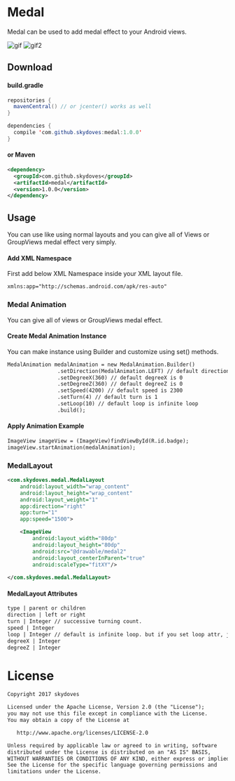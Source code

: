 # Medal
Medal can be used to add medal effect to your Android views.<br>

![gif](https://user-images.githubusercontent.com/24237865/29002172-9dd7875e-7ad7-11e7-8929-4be72902ec5d.gif)
![gif2](https://user-images.githubusercontent.com/24237865/29002173-9dec8d16-7ad7-11e7-91e7-9a28a39043c0.gif)

## Download
#### build.gradle
```java
repositories {
  mavenCentral() // or jcenter() works as well
}

dependencies {
  compile 'com.github.skydoves:medal:1.0.0'
}
```

#### or Maven
```xml
<dependency>
  <groupId>com.github.skydoves</groupId>
  <artifactId>medal</artifactId>
  <version>1.0.0</version>
</dependency>
```

## Usage
You can use like using normal layouts and you can give all of Views or GroupViews medal effect very simply.

#### Add XML Namespace
First add below XML Namespace inside your XML layout file.

```xml
xmlns:app="http://schemas.android.com/apk/res-auto"
```

### Medal Animation
You can give all of views or GroupViews medal effect.

#### Create Medal Animation Instance
You can make instance using Builder and customize using set() methods.
```xml
MedalAnimation medalAnimation = new MedalAnimation.Builder()
                .setDirection(MedalAnimation.LEFT) // default direction is RIGHT
                .setDegreeX(360) // default degreeX is 0
                .setDegreeZ(360) // default degreeZ is 0
                .setSpeed(4200) // default speed is 2300
                .setTurn(4) // default turn is 1
                .setLoop(10) // default loop is infinite loop
                .build();
```

#### Apply Animation Example
```xml
ImageView imageView = (ImageView)findViewById(R.id.badge);
imageView.startAnimation(medalAnimation);
```

### MedalLayout
```xml
<com.skydoves.medal.MedalLayout
    android:layout_width="wrap_content"
    android:layout_height="wrap_content"
    android:layout_weight="1"
    app:direction="right"
    app:turn="1"
    app:speed="1500">

    <ImageView
        android:layout_width="80dp"
        android:layout_height="80dp"
        android:src="@drawable/medal2"
        android:layout_centerInParent="true"
        android:scaleType="fitXY"/>
  
</com.skydoves.medal.MedalLayout>
```

#### MedalLayout Attributes
```xml
type | parent or children
direction | left or right
turn | Integer // successive turning count.
speed | Integer
loop | Integer // default is infinite loop. but if you set loop attr, just looping the number and end.
degreeX | Integer
degreeZ | Integer
```

# License
```xml
Copyright 2017 skydoves

Licensed under the Apache License, Version 2.0 (the "License");
you may not use this file except in compliance with the License.
You may obtain a copy of the License at

   http://www.apache.org/licenses/LICENSE-2.0

Unless required by applicable law or agreed to in writing, software
distributed under the License is distributed on an "AS IS" BASIS,
WITHOUT WARRANTIES OR CONDITIONS OF ANY KIND, either express or implied.
See the License for the specific language governing permissions and
limitations under the License.
```

